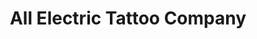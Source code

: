 ---
title: "All Electric Tattoo Company"
url: /highcliffe/all-electric-tattoo-company/
shop: tattoo
---